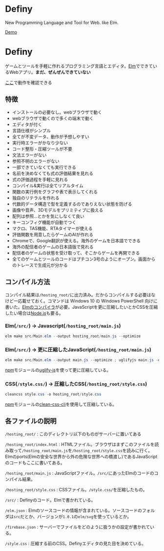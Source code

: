 # Definy

New Programming Language and Tool for Web. like Elm.

[Demo](https://definy-lang.firebaseapp.com/)

# Definy

ゲームとツールを手軽に作れるプログラミング言語とエディタ。[Elm](https://elm-lang.org/)でできているWebアプリ。**まだ、ぜんぜんできていない**

[ここ](https://definy-lang.firebaseapp.com/)で動作を確認できる

## 特徴

- インストールの必要なし。webブラウザで動く
- webブラウザで動くので多くの端末で動く
- エディタが付く
- 言語仕様がシンプル
- 全てが不変データ、動作が予想しやすい
- 実行時エラーがかなり少ない
- コード整形・圧縮ツールが不要
- 文法エラーがない
- 参照不明のエラーがない
- 一部できていなくても実行できる
- 名前を決めなくても式の評価結果を見れる
- 式の評価過程を手軽に見れる
- コンパイル&実行は全てリアルタイム
- 関数の実行例をグラフや表で表示してくれる
- 独自のリテラルを作れる
- 代数的データ構造で型を定義するのでありえない状態を防げる
- 画像や音声、3Dモデルをプリミティブに扱える
- 配列は参照…とかを気にしなくて良い
- キーコンフィグ機能が自動でつく
- マクロ、TAS機能、RTAタイマーが使える
- 評価関数を用意したらゲームのAIが作れる
- Chromeで、Google翻訳が使える。海外のゲームを日本語でできる
- 海外の配信者のゲームの日本語版で見れる
- 配信者のゲームの状態を受け取って、そこからゲームを再開できる
- 全てのゲームとツールのコードはプチコン3号のようにオープン。画面からのトレースで生成元が分かる

## コンパイル方法

コンパイル結果は`/hosting_root/`に出力済み。だからコンパイルする必要はなけど一応載せておく。コマンドは Windows 10 の Windows PowerShell 向けに書いた。[Elmのコンパイラ](https://guide.elm-lang.jp/install.html)が必要。JavaScriptを更に圧縮したいとかCSSを圧縮したい場合は[Node.js](https://nodejs.org/ja/)も要る。

### Elm(`/src/`) → Javascript(`/hosting_root/main.js`)
```ps1
elm make src/Main.elm --output hosting_root/main.js --optimize
```

### Elm(`/src/`) → 更に圧縮したJavaScript(`/hosting_root/main.js`)
```ps1
elm make src/Main.elm --output main.js --optimize ; uglifyjs main.js -o hosting_root/main.js ; Remove-Item main.js
```
[npm](https://www.npmjs.com/)モジュールの[uglify-js](https://www.npmjs.com/package/uglify-js)を使って更に圧縮している。

### CSS(`/style.css/`) → 圧縮したCSS(`/hosting_root/style.css`)
```ps1
cleancss style.css -o hosting_root/style.css
```
[npm](https://www.npmjs.com/)モジュールの[clean-css-cli](https://www.npmjs.com/package/clean-css-cli)を使用して圧縮している。

## 各ファイルの説明

`/hosting_root/` : このディレクトリ以下のものがサーバーに置いてある

`/hosting_root/index.html` : HTMLファイル。ブラウザはまずこのファイルを読み取って`/hosting_root/main.js`を`/hosting_root/style.css`を読みに行く。Elmのports(Elmの安全な世界から外の危険な世界への橋渡し)であるJavaScriptのコードもここに書いてある。

`/hosting_root/main.js` : JavaScriptファイル。`/src/`にあったElmのコードのコンパイル結果。

`/hosting_root/style.css` : CSSファイル。`/style.css/`を圧縮したもの。

`/src/` : Definyのコード。Elmで書かれている。

`/elm.json` : Elmのソースコードの情報が含まれている。ソースコードのフォルダは`src`だとか、バージョンが`1.0.1`の`elm/svg`を使っているとか。

`/firebase.json` : サーバーでファイルをどのように扱うかの設定が書かれている。

`/style.css` : 圧縮する前のCSS。Definyエディタの見た目を決めている。